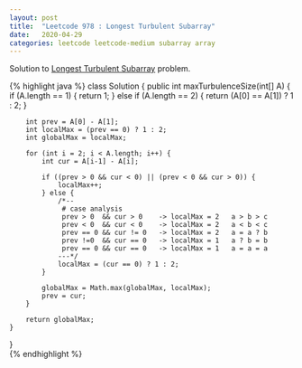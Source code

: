 ```yaml
---
layout: post
title:  "Leetcode 978 : Longest Turbulent Subarray"
date:   2020-04-29
categories: leetcode leetcode-medium subarray array
---
```


Solution to [Longest Turbulent Subarray][leetcode] problem.

{% highlight java %}
class Solution {
    public int maxTurbulenceSize(int[] A) {
        if (A.length == 1) {
            return 1; 
        } else if (A.length == 2) {
            return (A[0] == A[1]) ? 1 : 2;
        }

        int prev = A[0] - A[1];
        int localMax = (prev == 0) ? 1 : 2;
        int globalMax = localMax;  

        for (int i = 2; i < A.length; i++) {
            int cur = A[i-1] - A[i];

            if ((prev > 0 && cur < 0) || (prev < 0 && cur > 0)) {
                localMax++;
            } else {
                /*--
                 # case analysis
                 prev > 0  && cur > 0    -> localMax = 2   a > b > c
                 prev < 0  && cur < 0    -> localMax = 2   a < b < c 
                 prev == 0 && cur != 0   -> localMax = 2   a = a ? b
                 prev !=0  && cur == 0   -> localMax = 1   a ? b = b
                 prev == 0 && cur == 0   -> localMax = 1   a = a = a 
                ---*/
                localMax = (cur == 0) ? 1 : 2;
            }

            globalMax = Math.max(globalMax, localMax);
            prev = cur;
        }

        return globalMax;
    }
}    
{% endhighlight %}

[leetcode]: https://leetcode.com/problems/longest-turbulent-subarray/
